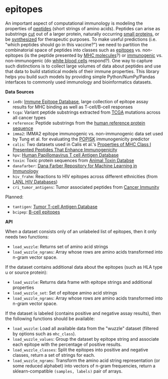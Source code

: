 epitopes
=======

An important aspect of computational immunology is modeling the properties of [peptides](http://en.wikipedia.org/wiki/Peptide) (short strings of amino acids). Peptides can arise as substrings [cut](http://en.wikipedia.org/wiki/Proteolysis) out of a larger protein, naturally occurring [small proteins](http://en.wikipedia.org/wiki/Alpha-Amanitin), or be [synthesized](micchm01.u.hpc.mssm.edu/dashboard/accounts/activate/e2b4804ac4d7e59dcff89a474d1971b8a36dff77/
) for therapeutic purposes. 
To make useful predictions (i.e. "which peptides should go in this vaccine?") we need to partition the combinatorial space of peptides into classes such as [epitopes](http://en.wikipedia.org/wiki/Epitope) vs. non-epitopes (is the peptide presented by [MHC molecules](http://en.wikipedia.org/wiki/Major_histocompatibility_complex)?) or [immunogenic](http://en.wikipedia.org/wiki/Immunogenicity) vs. non-immunogenic (do [white blood cells](http://en.wikipedia.org/wiki/Lymphocyte) respond?). One way to capture such distinctions is to collect large volumes of data about peptides and use that data to build statistical models of their immune properties. This library helps you build such models by providing simple Python/NumPy/Pandas interfaces to commonly used immunology and bioinformatics datasets. 

**Data Sources** 

- `iedb`: [Immune Epitope Database](http://www.iedb.org), large collection of epitope assay results for MHC binding as well as T-cell/B-cell responses
- `tcga`: Variant peptide substrings extracted from [TCGA](http://en.wikipedia.org/wiki/The_Cancer_Genome_Atlas) mutations across all cancer types
- `reference`: Peptide substrings from the [human reference protein sequence](ftp://ftp.ensembl.org/pub/release-75/fasta/homo_sapiens/pep/)
- `imma2`: IMMA2 epitope immunogenic vs. non-immunogenic data set used by Tung et al. for evaluating the [POPISK](http://www.biomedcentral.com/1471-2105/12/446) immunogenicity predictor 
- `calis`: Two datasets used in Calis et al.'s [Properties of MHC Class I Presented Peptides That Enhance Immunogenicity](http://www.ploscompbiol.org/article/info%3Adoi%2F10.1371%2Fjournal.pcbi.1003266#pcbi.1003266.s005) 
- `hpv`: [Human Papillomavirus T cell Antigen Database](http://cvc.dfci.harvard.edu/cvccgi/hpv/)
- `toxin`: Toxic protein sequences from [Animal Toxin Databse](http://protchem.hunnu.edu.cn/toxin/)
- `danafarber`: [Dana Farber Repository for Machine Learning in Immunology](http://bio.dfci.harvard.edu/DFRMLI/)
- `hiv_frahm`: Reactions to HIV epitopes across different ethnicities (from [LANL HIV Databases](http://www.hiv.lanl.gov/content/immunology/hlatem/study1/index.html))
- `cri_tumor_antigens`: Tumor associated peptides from [Cancer Immunity](http://cancerimmunity.org/peptide/mutations/)


Planned:

- `tantigen`: [Tumor T-cell Antigen Database](http://cvc.dfci.harvard.edu/tadb/)
- `bcipep`: [B-cell epitopes](http://www.imtech.res.in/raghava/bcipep/data.html) 


**API**

When a dataset consists only of an unlabeled list of epitopes, then it only needs two functions:
- `load_wuzzle`: Returns set of amino acid strings 
- `load_wuzzle_ngrams`: Array whose rows are amino acids transformed into n-gram vector space. 

If the dataset contains additional data about the epitopes (such as HLA type u or source protein):
- `load_wuzzle`: Returns data frame with epitope strings and additional properties
- `load_wuzzle_set`: Set of epitope amino acid strings 
- `load_wuzzle_ngrams`: Array whose rows are amino acids transformed into n-gram vector space. 

If the dataset is labeled (contains positive and negative assay results), then the following functions should be available: 
- `load_wuzzle`: Load all available data from the "wuzzle" dataset (filtered by options such as `mhc_class`). 
- `load_wuzzle_values`: Group the dataset by epitope string and associate each epitope with the percentage of positive results. 
- `load_wuzzle_classes`: Split the epitopes into positive and negative classes, return a set of strings for each. 
- `load_wuzzle_ngrams`: Transform the amino acid string representation (or some reduced alphabet) into vectors of n-gram frequencies, return a sklearn-compatible `(samples, labels)` pair of arrays.   
